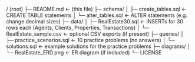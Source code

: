 / (root)
├─ README.md                <- (this file)
├─ schema/
│  ├─ create_tables.sql     <- CREATE TABLE statements
│  └─ alter_tables.sql      <- ALTER statements (e.g. change decimal sizes)
├─ data/
│  ├─ RealEstate30.sql      <- INSERTs for 30 rows each (Agents, Clients, Properties, Transactions)
│  └─ RealEstate_sample.csv <- optional CSV exports (if present)
├─ queries/
│  ├─ practice_scenarios.sql   <- 10 practice problems (no answers)
│  └─ solutions.sql            <- example solutions for the practice problems
├─ diagrams/
│  └─ RealEstate_ERD.png    <- ER diagram (if included)
└─ LICENSE
